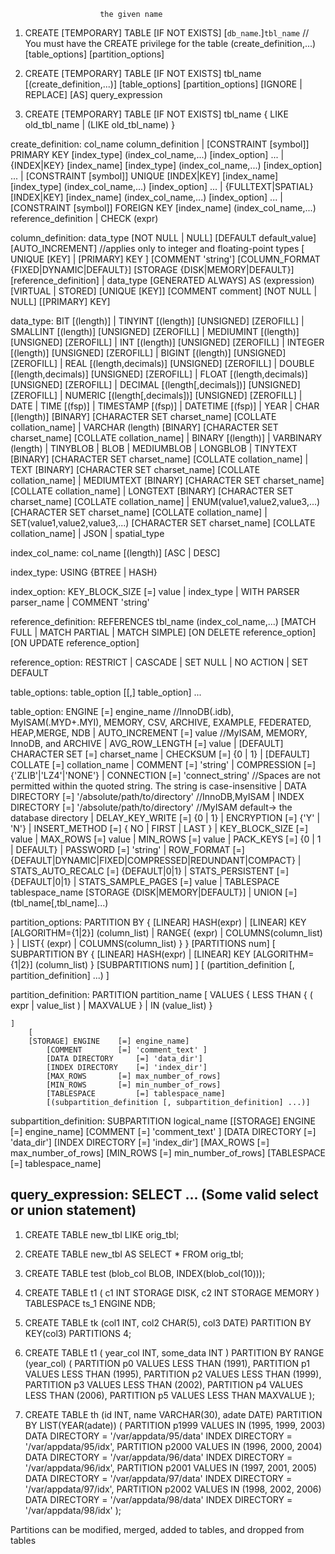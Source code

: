 						the given name
1. CREATE [TEMPORARY] TABLE [IF NOT EXISTS] 	[`db_name`.]`tbl_name`	//	You must have the CREATE privilege for the table
    (create_definition,...)
    [table_options]
    [partition_options]

2. CREATE [TEMPORARY] TABLE [IF NOT EXISTS] tbl_name
    [(create_definition,...)]
    [table_options]
    [partition_options]
    [IGNORE | REPLACE]
    [AS] query_expression

3. CREATE [TEMPORARY] TABLE [IF NOT EXISTS] tbl_name    { LIKE old_tbl_name | (LIKE old_tbl_name) }

create_definition:
    col_name column_definition
  | [CONSTRAINT 	[symbol]] PRIMARY KEY 		[index_type] 			(index_col_name,...)      [index_option] ...
  | {INDEX|KEY} 					[index_name] 	[index_type] 	(index_col_name,...)      [index_option] ...
  | [CONSTRAINT 	[symbol]] UNIQUE  [INDEX|KEY]   [index_name] 	[index_type] 	(index_col_name,...)      [index_option] ...
  | {FULLTEXT|SPATIAL} 					[INDEX|KEY] 	[index_name] 	(index_col_name,...)      [index_option] ...
  | [CONSTRAINT 	[symbol]] FOREIGN KEY      	[index_name] 			(index_col_name,...) 	reference_definition
  | CHECK (expr)

column_definition:
    data_type 
	[NOT NULL | NULL] 
	[DEFAULT default_value]
      	[AUTO_INCREMENT] //applies only to integer and floating-point types
	[ 
		UNIQUE 	  [KEY] | 
	 	[PRIMARY] KEY
	]
      	[COMMENT 'string']
      	[COLUMN_FORMAT {FIXED|DYNAMIC|DEFAULT}]
      	[STORAGE {DISK|MEMORY|DEFAULT}]
      	[reference_definition]
  | data_type 
	[GENERATED ALWAYS] AS (expression)
      	[VIRTUAL | STORED] [UNIQUE [KEY]] 
	[COMMENT comment]
      	[NOT NULL | NULL] 
	[[PRIMARY] KEY]

data_type:
    BIT		[(length)]
  | TINYINT	[(length)] 		[UNSIGNED] [ZEROFILL]
  | SMALLINT	[(length)] 		[UNSIGNED] [ZEROFILL]
  | MEDIUMINT	[(length)] 		[UNSIGNED] [ZEROFILL]
  | INT		[(length)] 		[UNSIGNED] [ZEROFILL]
  | INTEGER	[(length)] 		[UNSIGNED] [ZEROFILL]
  | BIGINT	[(length)] 		[UNSIGNED] [ZEROFILL]
  | REAL	[(length,decimals)] 	[UNSIGNED] [ZEROFILL]
  | DOUBLE	[(length,decimals)] 	[UNSIGNED] [ZEROFILL]
  | FLOAT	[(length,decimals)] 	[UNSIGNED] [ZEROFILL]
  | DECIMAL	[(length[,decimals])] 	[UNSIGNED] [ZEROFILL]
  | NUMERIC	[(length[,decimals])] 	[UNSIGNED] [ZEROFILL]
  | DATE
  | TIME	[(fsp)]
  | TIMESTAMP	[(fsp)]
  | DATETIME	[(fsp)]
  | YEAR
  | CHAR	[(length)] 	[BINARY]	[CHARACTER SET charset_name] [COLLATE collation_name]
  | VARCHAR	(length) 	[BINARY]      	[CHARACTER SET charset_name] [COLLATE collation_name]
  | BINARY	[(length)]
  | VARBINARY	(length)
  | TINYBLOB
  | BLOB
  | MEDIUMBLOB
  | LONGBLOB
  | TINYTEXT 			[BINARY]	[CHARACTER SET charset_name] [COLLATE collation_name]
  | TEXT [BINARY]				[CHARACTER SET charset_name] [COLLATE collation_name]
  | MEDIUMTEXT [BINARY]				[CHARACTER SET charset_name] [COLLATE collation_name]
  | LONGTEXT [BINARY]				[CHARACTER SET charset_name] [COLLATE collation_name]
  | ENUM(value1,value2,value3,...)		[CHARACTER SET charset_name] [COLLATE collation_name]
  | SET(value1,value2,value3,...)		[CHARACTER SET charset_name] [COLLATE collation_name]
  | JSON
  | spatial_type

index_col_name:
    col_name [(length)] [ASC | DESC]

index_type:
    USING {BTREE | HASH}

index_option:
    KEY_BLOCK_SIZE [=] value
  | index_type
  | WITH PARSER parser_name
  | COMMENT 'string'

reference_definition:
    REFERENCES tbl_name (index_col_name,...)
      [MATCH FULL | MATCH PARTIAL | MATCH SIMPLE]
      [ON DELETE reference_option]
      [ON UPDATE reference_option]

reference_option:
    	RESTRICT 	| 
	CASCADE 	| 
	SET NULL 	| 
	NO ACTION 	| 
	SET DEFAULT

table_options:
    table_option [[,] table_option] ...

table_option:
    ENGINE 			[=] engine_name		//InnoDB(.idb), MyISAM(.MYD+.MYI), MEMORY, CSV, ARCHIVE, EXAMPLE, FEDERATED, HEAP,MERGE, NDB
  | AUTO_INCREMENT 		[=] value		//MyISAM, MEMORY, InnoDB, and ARCHIVE
  | AVG_ROW_LENGTH 		[=] value
  | [DEFAULT] CHARACTER SET 	[=] charset_name
  | CHECKSUM 			[=] {0 | 1}
  | [DEFAULT] COLLATE 		[=] collation_name
  | COMMENT 			[=] 'string'
  | COMPRESSION 		[=] {'ZLIB'|'LZ4'|'NONE'}
  | CONNECTION 			[=] 'connect_string'	//Spaces are not permitted within the quoted string. The string is case-insensitive
  | DATA  DIRECTORY 		[=] '/absolute/path/to/directory'	//InnoDB,MyISAM
  | INDEX DIRECTORY 		[=] '/absolute/path/to/directory'	//MyISAM		default-> the database directory
  | DELAY_KEY_WRITE 		[=] {0 | 1}
  | ENCRYPTION 			[=] {'Y' | 'N'}
  | INSERT_METHOD 		[=] { NO | FIRST | LAST }
  | KEY_BLOCK_SIZE 		[=] value
  | MAX_ROWS 			[=] value
  | MIN_ROWS 			[=] value
  | PACK_KEYS 			[=] {0 | 1 | DEFAULT}
  | PASSWORD 			[=] 'string'
  | ROW_FORMAT 			[=] {DEFAULT|DYNAMIC|FIXED|COMPRESSED|REDUNDANT|COMPACT}
  | STATS_AUTO_RECALC 		[=] {DEFAULT|0|1}
  | STATS_PERSISTENT 		[=] {DEFAULT|0|1}
  | STATS_SAMPLE_PAGES 		[=] value
  | TABLESPACE tablespace_name [STORAGE {DISK|MEMORY|DEFAULT}]
  | UNION 			[=] (tbl_name[,tbl_name]...)

partition_options:
    PARTITION BY
        { 
		[LINEAR] HASH(expr)	| 
		[LINEAR] KEY [ALGORITHM={1|2}] (column_list)  | 
		RANGE{
			(expr) 			| 
			COLUMNS(column_list)
		}		| 
		LIST{
			(expr) 	| 
			COLUMNS(column_list)
		} 
	}
    	[PARTITIONS num]
    	[
		SUBPARTITION BY
        	{ 
			[LINEAR] HASH(expr)        | 
			[LINEAR] KEY [ALGORITHM={1|2}] (column_list) 
		}
      		[SUBPARTITIONS num]
    	]
    	[
		(partition_definition 
		[, partition_definition] ...)
	]

partition_definition:
    PARTITION partition_name
        [
		VALUES
		{
			LESS THAN {
				(
					expr | 
					value_list
				) | 
				MAXVALUE
			}            |
            		IN (value_list)
		}

	]
        [
		[STORAGE] ENGINE 	[=] engine_name]
        	[COMMENT 		[=] 'comment_text' ]
        	[DATA DIRECTORY 	[=] 'data_dir']
        	[INDEX DIRECTORY 	[=] 'index_dir']
        	[MAX_ROWS 		[=] max_number_of_rows]
        	[MIN_ROWS 		[=] min_number_of_rows]
        	[TABLESPACE 		[=] tablespace_name]
        	[(subpartition_definition [, subpartition_definition] ...)]

subpartition_definition:
    	SUBPARTITION logical_name
        [[STORAGE] ENGINE 	[=] engine_name]
        [COMMENT 		[=] 'comment_text' ]
        [DATA DIRECTORY 	[=] 'data_dir']
        [INDEX DIRECTORY 	[=] 'index_dir']
        [MAX_ROWS 		[=] max_number_of_rows]
        [MIN_ROWS 		[=] min_number_of_rows]
        [TABLESPACE 		[=] tablespace_name]

query_expression:
    SELECT ...   (Some valid select or union statement)
---
1. CREATE TABLE new_tbl LIKE orig_tbl;
2. CREATE TABLE new_tbl AS   SELECT * FROM orig_tbl;
3. CREATE TABLE test (blob_col BLOB, INDEX(blob_col(10)));
4. CREATE TABLE t1 (
	c1 INT STORAGE DISK,
	c2 INT STORAGE MEMORY
) TABLESPACE ts_1 ENGINE NDB;

5. CREATE TABLE tk  (col1 INT, col2 CHAR(5), col3 DATE)
	PARTITION  BY KEY(col3)
	PARTITIONS 4;

6. CREATE TABLE t1 (
    year_col  INT,
    some_data INT
)
PARTITION BY RANGE (year_col) (
    PARTITION p0 VALUES LESS THAN (1991),
    PARTITION p1 VALUES LESS THAN (1995),
    PARTITION p2 VALUES LESS THAN (1999),
    PARTITION p3 VALUES LESS THAN (2002),
    PARTITION p4 VALUES LESS THAN (2006),
    PARTITION p5 VALUES LESS THAN MAXVALUE
);
7. CREATE TABLE th (id INT, name VARCHAR(30), adate DATE)
	PARTITION BY LIST(YEAR(adate))
(
  PARTITION p1999 VALUES IN (1995, 1999, 2003)    DATA DIRECTORY = '/var/appdata/95/data'    INDEX DIRECTORY = '/var/appdata/95/idx',
  PARTITION p2000 VALUES IN (1996, 2000, 2004)    DATA DIRECTORY = '/var/appdata/96/data'    INDEX DIRECTORY = '/var/appdata/96/idx',
  PARTITION p2001 VALUES IN (1997, 2001, 2005)    DATA DIRECTORY = '/var/appdata/97/data'    INDEX DIRECTORY = '/var/appdata/97/idx',
  PARTITION p2002 VALUES IN (1998, 2002, 2006)    DATA DIRECTORY = '/var/appdata/98/data'    INDEX DIRECTORY = '/var/appdata/98/idx'
);

Partitions can be 
	modified, 
	merged, 
	added 	to tables, and 
	dropped from tables

